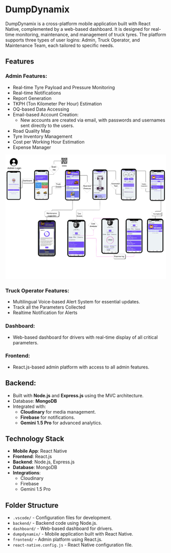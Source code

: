 # DumpDynamix

DumpDynamix is a cross-platform mobile application built with React Native, complemented by a web-based dashboard. It is designed for real-time monitoring, maintenance, and management of truck tyres. The platform supports three types of user logins: Admin, Truck Operator, and Maintenance Team, each tailored to specific needs.

## Features

### Admin Features:
- Real-time Tyre Payload and Pressure Monitoring
- Real-time Notifications
- Report Generation
- TKPH (Ton Kilometer Per Hour) Estimation
- OQ-based Data Accessing
- Email-based Account Creation:
  - New accounts are created via email, with passwords and usernames sent directly to the users.
- Road Quality Map
- Tyre Inventory Management
- Cost per Working Hour Estimation
- Expense Manager

![Mobile App Screenshot](./Images/1.png)
### Truck Operator Features:
- Multilingual Voice-based Alert System for essential updates.
- Track all the Parameters Collected
- Realtime Notification for Alerts 
### Dashboard:
- Web-based dashboard for drivers with real-time display of all critical parameters.

### Frontend:
- React.js-based admin platform with access to all admin features.

## Backend:
- Built with **Node.js** and **Express.js** using the MVC architecture.
- Database: **MongoDB**
- Integrated with:
  - **Cloudinary** for media management.
  - **Firebase** for notifications.
  - **Gemini 1.5 Pro** for advanced analytics.

## Technology Stack

- **Mobile App**: React Native
- **Frontend**: React.js
- **Backend**: Node.js, Express.js 
- **Database**: MongoDB
- **Integrations**:
  - Cloudinary
  - Firebase
  - Gemini 1.5 Pro

## Folder Structure

- `.vscode/` - Configuration files for development.
- `backend/` - Backend code using Node.js.
- `dashboard/` - Web-based dashboard for drivers.
- `dumpdynamix/` - Mobile application built with React Native.
- `frontend/` - Admin platform using React.js.
- `react-native.config.js` - React Native configuration file.
